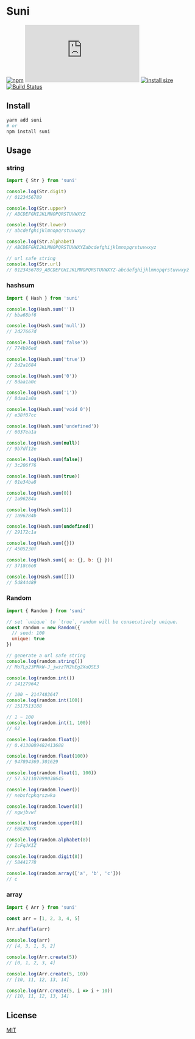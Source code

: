 # Suni

[![npm](https://badgen.net/npm/v/suni)](https://www.npmjs.com/package/suni)
[![gzip size](https://img.badgesize.io/https://cdn.jsdelivr.net/npm/suni/dist/suni.js?compression=gzip)](https://cdn.jsdelivr.net/npm/suni/dist/suni.js)
[![install size](https://badgen.net/packagephobia/install/suni)](https://packagephobia.now.sh/result?p=suni)
[![Build Status](https://travis-ci.org/yahtnif/suni.svg?branch=master)](https://travis-ci.org/yahtnif/suni)

## Install

```sh
yarn add suni
# or
npm install suni
```

## Usage

### string

```js
import { Str } from 'suni'

console.log(Str.digit)
// 0123456789

console.log(Str.upper)
// ABCDEFGHIJKLMNOPQRSTUVWXYZ

console.log(Str.lower)
// abcdefghijklmnopqrstuvwxyz

console.log(Str.alphabet)
// ABCDEFGHIJKLMNOPQRSTUVWXYZabcdefghijklmnopqrstuvwxyz

// url safe string
console.log(Str.url)
// 0123456789_ABCDEFGHIJKLMNOPQRSTUVWXYZ-abcdefghijklmnopqrstuvwxyz
```

### hashsum

```js
import { Hash } from 'suni'

console.log(Hash.sum(''))
// bba68bf6

console.log(Hash.sum('null'))
// 2d27667d

console.log(Hash.sum('false'))
// 774b96ed

console.log(Hash.sum('true'))
// 2d2a1684

console.log(Hash.sum('0'))
// 8daa1a0c

console.log(Hash.sum('1'))
// 8daa1a0a

console.log(Hash.sum('void 0'))
// e38f07cc

console.log(Hash.sum('undefined'))
// 6037ea1a

console.log(Hash.sum(null))
// 9b7df12e

console.log(Hash.sum(false))
// 3c206f76

console.log(Hash.sum(true))
// 01e34ba8

console.log(Hash.sum(0))
// 1a96284a

console.log(Hash.sum(1))
// 1a96284b

console.log(Hash.sum(undefined))
// 29172c1a

console.log(Hash.sum({}))
// 4505230f

console.log(Hash.sum({ a: {}, b: {} }))
// 3718c6e8

console.log(Hash.sum([]))
// 5d844489
```

### Random

```js
import { Random } from 'suni'

// set `unique` to `true`, random will be consecutively unique.
const random = new Random({
  // seed: 100
  unique: true
})

// generate a url safe string
console.log(random.string())
// Mo7Lp23PNkW-J_jwzzTH2hEg2XuQSE3

console.log(random.int())
// 141279642

// 100 ~ 2147483647
console.log(random.int(100))
// 1517513188

// 1 ~ 100
console.log(random.int(1, 100))
// 62

console.log(random.float())
// 0.4130089482413688

console.log(random.float(100))
// 947894369.301629

console.log(random.float(1, 100))
// 57.521107099038645

console.log(random.lower())
// nebsfcpkqrszwka

console.log(random.lower(8))
// xgwjbvwf

console.log(random.upper(8))
// EBEZNDYK

console.log(random.alphabet(8))
// IcFqJKIZ

console.log(random.digit(8))
// 58441778

console.log(random.array(['a', 'b', 'c']))
// c
```

### array

```js
import { Arr } from 'suni'

const arr = [1, 2, 3, 4, 5]

Arr.shuffle(arr)

console.log(arr)
// [4, 3, 1, 5, 2]

console.log(Arr.create(5))
// [0, 1, 2, 3, 4]

console.log(Arr.create(5, 10))
// [10, 11, 12, 13, 14]

console.log(Arr.create(5, i => i + 10))
// [10, 11, 12, 13, 14]
```

## License

[MIT](./LICENSE)
